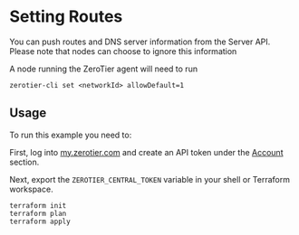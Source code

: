 # Setting Routes

You can push routes and DNS server information from the Server API.
Please note that nodes can choose to ignore this information

A node running the ZeroTier agent will need to run
```
zerotier-cli set <networkId> allowDefault=1
```

## Usage

To run this example you need to:

First, log into [my.zerotier.com](https://my.zerotier.com) and create an API
token under the [Account](https://my.zerotier.com/account) section.

Next, export the `ZEROTIER_CENTRAL_TOKEN` variable in your shell or
Terraform workspace.

```
terraform init
terraform plan
terraform apply
```
